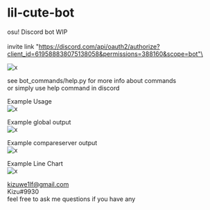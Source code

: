 # lil-cute-bot
osu! Discord bot WIP\
\
invite link "https://discord.com/api/oauth2/authorize?client_id=619588838075138058&permissions=388160&scope=bot"\


![x](https://cdn.discordapp.com/attachments/526881587682344982/840022238871027772/help.png)

see bot_commands/help.py for more info about commands\
or simply use help command in discord

Example Usage\
![x](https://1lf.s-ul.eu/UfSl1SV6HkJilWn)



Example global output\
![x](https://cdn.discordapp.com/attachments/526881587682344982/840023404404146206/output.png)

Example compareserver output\
![x](https://cdn.discordapp.com/attachments/526881587682344982/840023551041863750/output.png)


Example Line Chart\
![x](https://cdn.discordapp.com/attachments/526881587682344982/840022997753921566/chart.png)




kizuwe1lf@gmail.com\
Kizu#9930\
feel free to ask me questions if you have any
